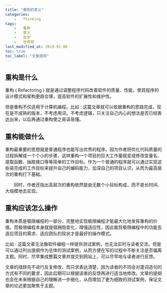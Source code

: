 ```yaml
---
title: "重构的意义"
categories:
    -   Thinking
tags:
    -   重构
    -   意义
    -   哲学
    -   世界观
last_modified_at: 2019-01-08
toc: true
toc_label: "文章提纲"
---
```


## 重构是什么

重构 ( Refactoring ) 就是通过调整程序代码改善软件的质量、性能，使其程序的设计模式和架构更趋合理，提高软件的扩展性和维护性。

但是重构不仅适用于计算机编程。比如 : 这篇文章就可以依据重构的思路完成，现在是不成熟的版本，不考虑用词，不考虑逻辑，只关注自己内心的想法是否已经表达出来，以后再通过重构使之易读易懂。

## 重构能做什么

重构最重要的思想就是普通程序也能写出优秀的程序。因为作者把优化代码质量的过程拆解成一个个小的步骤，这样重构一个项目的巨大工作量就变成修改变量名、提取函数、抽取接口等等简单的工作目标。作为一个普通的程序就可以通过实现这些易完成的工作目标来提升自己的编码能力，加深自己的项目认识，从而为最高层次的重构打下基础。

　　同时，作者还指出高层次的重构依然是由无数个小目标构成，而不是长时间、大规模地去实现。

## 重构应该怎么操作

重构本质是极限编程的一部分，完整地实现极限编程才能最大化地发挥重构的价值。而极限编程本身就提倡拥抱变化，增强适应性，因此裁剪极限编程中的功能去适应项目的需求、适应团队的现状才是最好的操作模式。

比如 : 这篇文章无法像软件编程一样提供测试案例，也无法实时与读者交流。但是可以通过列出提纲作为总体的测试案例，从而方便在写的过程中不断关注是否偏离主题。同时，尽早集成整篇文章并提交到网站上，可以尽早地与读者进行反馈。

文章的措辞先不进行反复修改，而只求表达清楚，因为读者的不同会对遣词造句的方式有不同的要求，因此后期可以根据读者的反馈再进行适当地修改。文章的提纲也会在未来根据自己的理解进一步细化，从而增加了更为细致的测试案例，保证文章的论述更加聚焦于主题。
